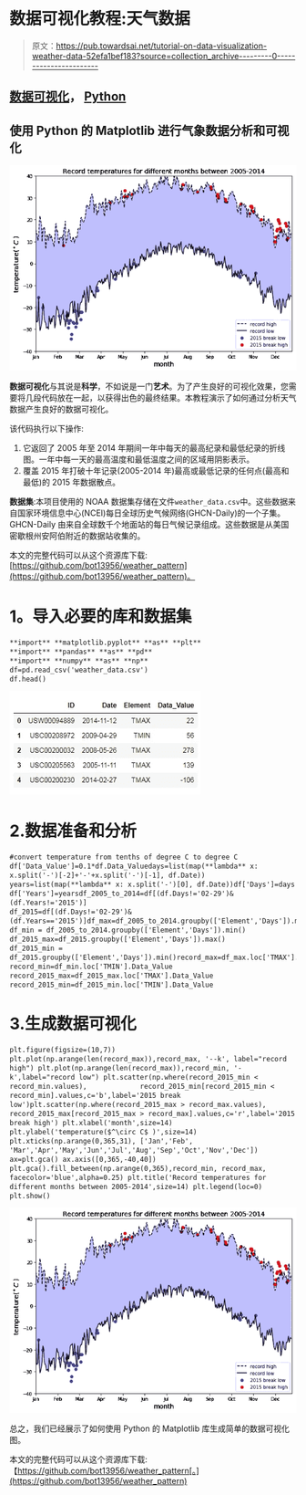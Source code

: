 # 数据可视化教程:天气数据

> 原文：<https://pub.towardsai.net/tutorial-on-data-visualization-weather-data-52efa1bef183?source=collection_archive---------0----------------------->

## [数据可视化](https://towardsai.net/p/category/data-visualization)， [Python](https://towardsai.net/p/category/programming/python)

## 使用 Python 的 Matplotlib 进行气象数据分析和可视化

![](img/f44205c9e95f805f0f5efab71316dbbd.png)

**数据可视化**与其说是**科学**，不如说是一门**艺术**。为了产生良好的可视化效果，您需要将几段代码放在一起，以获得出色的最终结果。本教程演示了如何通过分析天气数据产生良好的数据可视化。

该代码执行以下操作:

1.  它返回了 2005 年至 2014 年期间一年中每天的最高纪录和最低纪录的折线图。一年中每一天的最高温度和最低温度之间的区域用阴影表示。
2.  覆盖 2015 年打破十年记录(2005-2014 年)最高或最低记录的任何点(最高和最低)的 2015 年数据散点。

**数据集**:本项目使用的 NOAA 数据集存储在文件`weather_data.csv`中。这些数据来自国家环境信息中心(NCEI)每日全球历史气候网络(GHCN-Daily)的一个子集。GHCN-Daily 由来自全球数千个地面站的每日气候记录组成。这些数据是从美国密歇根州安阿伯附近的数据站收集的。

本文的完整代码可以从这个资源库下载:[https://github.com/bot13956/weather_pattern](https://github.com/bot13956/weather_pattern)。

# **1。导入必要的库和数据集**

```
**import** **matplotlib.pyplot** **as** **plt**
**import** **pandas** **as** **pd**
**import** **numpy** **as** **np**
df=pd.read_csv('weather_data.csv')
df.head()
```

![](img/052b6c16bf82039ef0c6a9133034289d.png)

# 2.**数据准备和分析**

```
#convert temperature from tenths of degree C to degree C
df['Data_Value']=0.1*df.Data_Valuedays=list(map(**lambda** x: x.split('-')[-2]+'-'+x.split('-')[-1], df.Date))
years=list(map(**lambda** x: x.split('-')[0], df.Date))df['Days']=days 
df['Years']=yearsdf_2005_to_2014=df[(df.Days!='02-29')&(df.Years!='2015')]
df_2015=df[(df.Days!='02-29')&(df.Years=='2015')]df_max=df_2005_to_2014.groupby(['Element','Days']).max()
df_min = df_2005_to_2014.groupby(['Element','Days']).min()
df_2015_max=df_2015.groupby(['Element','Days']).max()
df_2015_min = df_2015.groupby(['Element','Days']).min()record_max=df_max.loc['TMAX'].Data_Value
record_min=df_min.loc['TMIN'].Data_Value
record_2015_max=df_2015_max.loc['TMAX'].Data_Value
record_2015_min=df_2015_min.loc['TMIN'].Data_Value
```

# 3.生成数据可视化

```
plt.figure(figsize=(10,7)) plt.plot(np.arange(len(record_max)),record_max, '--k', label="record high") plt.plot(np.arange(len(record_max)),record_min, '-k',label="record low") plt.scatter(np.where(record_2015_min < record_min.values),             record_2015_min[record_2015_min < record_min].values,c='b',label='2015 break low')plt.scatter(np.where(record_2015_max > record_max.values),             record_2015_max[record_2015_max > record_max].values,c='r',label='2015 break high') plt.xlabel('month',size=14) plt.ylabel('temperature($^\circ C$ )',size=14) plt.xticks(np.arange(0,365,31), ['Jan','Feb', 'Mar','Apr','May','Jun','Jul','Aug','Sep','Oct','Nov','Dec']) ax=plt.gca() ax.axis([0,365,-40,40]) plt.gca().fill_between(np.arange(0,365),record_min, record_max,                   facecolor='blue',alpha=0.25) plt.title('Record temperatures for different months between 2005-2014',size=14) plt.legend(loc=0) plt.show()
```

![](img/f44205c9e95f805f0f5efab71316dbbd.png)

总之，我们已经展示了如何使用 Python 的 Matplotlib 库生成简单的数据可视化图。

本文的完整代码可以从这个资源库下载:【https://github.com/bot13956/weather_pattern[。](https://github.com/bot13956/weather_pattern)